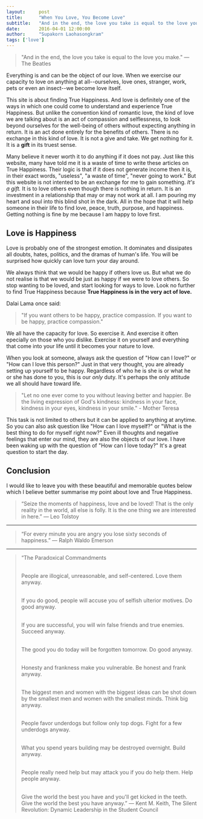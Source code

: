 ```yaml
---
layout:     post
title:      "When You Love, You Become Love"
subtitle:   "And in the end, the love you take is equal to the love you make."
date:       2016-04-01 12:00:00
author:     "Supakorn Laohasongkram"
tags: ['love']
---
```


<blockquote>"And in the end, the love you take is equal to the love you make." ― The Beatles</blockquote>

Everything is and can be the object of our love. When we exercise our capacity to love on anything at all--ourselves, love ones, stranger, work, pets or even an insect--we become love itself. 


This site is about finding True Happiness. And love is definitely one of the ways in which one could come to understand and experience True Happiness. But unlike the convention kind of romantic love, the kind of love we are talking about is an act of compassion and selflessness, to look beyond ourselves for the well-being of others without expecting anything in return. It is an act done entirely for the benefits of others. There is no exchange in this kind of love. It is not a give and take. We get nothing for it. It is a <strong>gift</strong> in its truest sense.

Many believe it never worth it to do anything if it does not pay. Just like this website, many have told me it is a waste of time to write these articles on True Happiness. Their logic is that if it does not generate income then it is, in their exact words, "useless", "a waste of time", "never going to work." But this website is not intented to be an exchange for me to gain something. <em>It's a gift.</em> It is to love others even though there is nothing in return. It is an investment in a relationship that may or may not work at all. I am pouring my heart and soul into this blind shot in the dark. All in the hope that it will help someone in their life to find love, peace, truth, purpose, and happiness. Getting nothing is fine by me because I am happy to love first.

<h2>Love is Happiness</h2>

Love is probably one of the strongest emotion. It dominates and dissipates all doubts, hates, politics, and the dramas of human's life. You will be surprised how quickly can love turn your day around. 

We always think that we would be happy if others love us. But what we do not realise is that we would be just as happy if we were to love others. So stop wanting to be loved, and start looking for ways to love. Look no further to find True Happiness because <strong>True Happiness is in the very act of love.</strong> 

Dalai Lama once said:

<blockquote>"If you want others to be happy, practice compassion. If you want to be happy, practice compassion."</blockquote>

We all have the capacity for love. So exercise it. And exercise it often epecially on those who you dislike. Exercise it on yourself and everything that come into your life until it becomes your nature to love.

When you look at someone, always ask the question of "How can I love?" or "How can I love this person?" Just in that very thought, you are already setting up yourself to be happy. Regardless of who he is she is or what he or she has done to you, this is our <em>only</em> duty. It's perhaps the only attitude we all should have toward life. 

<blockquote>"Let no one ever come to you without leaving better and happier. Be the living expression of God's kindness: kindness in your face, kindness in your eyes, kindness in your smile." - Mother Teresa</blockquote>

This task is not limited to others but it can be applied to anything at anytime. So you can also ask question like "How can I love myself?" or "What is the best thing to do for myself right now?" Even ill thoughts and negative feelings that enter our mind, they are also the objects of our love. I have been waking up with the question of "How can I love today?" It's a great question to start the day.

<!-- We always want to be loved by others, but rarely do we want to love others. So let's change that.
 -->
<h2>Conclusion</h2>

I would like to leave you with these beautiful and memorable quotes below which I believe better summarise my point about love and True Happiness.

<blockquote>“Seize the moments of happiness, love and be loved! That is the only reality in the world, all else is folly. It is the one thing we are interested in here.” 
― Leo Tolstoy</blockquote>

<hr class="short">

<blockquote>“For every minute you are angry you lose sixty seconds of happiness.” 
― Ralph Waldo Emerson</blockquote>

<hr class="short">

<blockquote>“The Paradoxical Commandments<br><br>

People are illogical, unreasonable, and self-centered.
Love them anyway.<br><br>

If you do good, people will accuse you of selfish ulterior motives.
Do good anyway.<br><br>

If you are successful, you will win false friends and true enemies.
Succeed anyway.<br><br>

The good you do today will be forgotten tomorrow.
Do good anyway.<br><br>

Honesty and frankness make you vulnerable.
Be honest and frank anyway.<br><br>

The biggest men and women with the biggest ideas can be shot down by the smallest men and women with the smallest minds.
Think big anyway.<br><br>

People favor underdogs but follow only top dogs.
Fight for a few underdogs anyway.<br><br>

What you spend years building may be destroyed overnight.
Build anyway.<br><br>

People really need help but may attack you if you do help them.
Help people anyway.<br><br>

Give the world the best you have and you'll get kicked in the teeth.
Give the world the best you have anyway.” 
― Kent M. Keith, The Silent Revolution: Dynamic Leadership in the Student Council</blockquote>